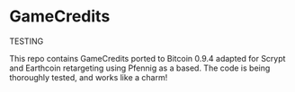 # GameCredits

TESTING

This repo contains GameCredits ported to Bitcoin 0.9.4 adapted for Scrypt and Earthcoin retargeting using Pfennig as a based.
The code is being thoroughly tested, and works like a charm!
